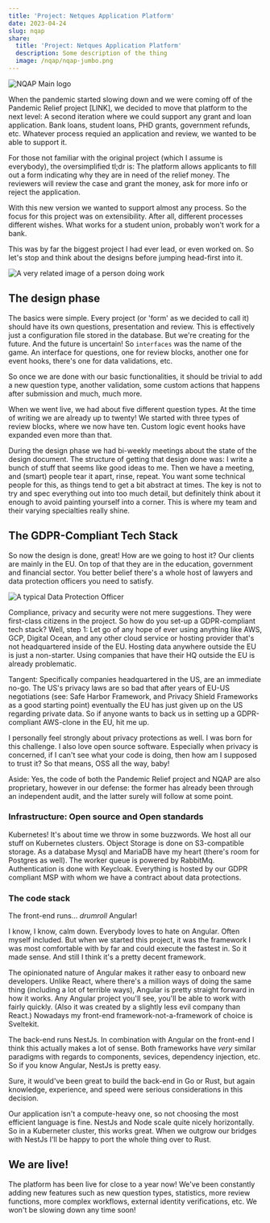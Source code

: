 ```yaml
---
title: 'Project: Netques Application Platform'
date: 2023-04-24
slug: nqap
share:
  title: 'Project: Netques Application Platform'
  description: Some description of the thing
  image: /nqap/nqap-jumbo.png
---
```


![NQAP Main logo](/nqap/nqap-jumbo.png)

When the pandemic started slowing down and we were coming off of the Pandemic Relief project [LINK], we decided to move that platform to the next level: A second iteration where we could support any grant and loan application. Bank loans, student loans, PHD grants, government refunds, etc. Whatever process requied an application and review, we wanted to be able to support it.

For those not familiar with the original project (which I assume is everybody), the oversimplified tl;dr is: The platform allows applicants to fill out a form indicating why they are in need of the relief money. The reviewers will review the case and grant the money, ask for more info or reject the application.

With this new version we wanted to support almost any process. So the focus for this project was on extensibility. After all, different processes different wishes. What works for a student union, probably won't work for a bank. 

This was by far the biggest project I had ever lead, or even worked on. So let's stop and think about the designs before jumping head-first into it.

![A very related image of a person doing work](/nqap/office-worker.png)

## The design phase

The basics were simple. Every project (or 'form' as we decided to call it) should have its own questions, presentation and review. This is effectively just a configuration file stored in the database. But we're creating for the future. And the future is uncertain! So `interfaces` was the name of the game. An interface for questions, one for review blocks, another one for event hooks, there's one for data validations, etc. 

So once we are done with our basic functionalities, it should be trivial to add a new question type, another validation, some custom actions that happens after submission and much, much more. 

When we went live, we had about five different question types. At the time of writing we are already up to twenty! We started with three types of review blocks, where we now have ten. Custom logic event hooks have expanded even more than that.

During the design phase we had bi-weekly meetings about the state of the design document. The structure of getting that design done was: I write a bunch of stuff that seems like good ideas to me. Then we have a meeting, and (smart) people tear it apart, rinse, repeat. You want some technical people for this, as things tend to get a bit abstract at times. The key is not to try and spec everything out into too much detail, but definitely think about it enough to avoid painting yourself into a corner. This is where my team and their varying specialties really shine. 

## The GDPR-Compliant Tech Stack

So now the design is done, great! How are we going to host it? Our clients are mainly in the EU. On top of that they are in the education, government and financial sector. You better belief there's a whole host of lawyers and data protection officers you need to satisfy. 

![A typical Data Protection Officer](/nqap/angry-german-dpo.png)

Compliance, privacy and security were not mere suggestions. They were first-class citizens in the project. So how do you set-up a GDPR-compliant tech stack? Well, step 1: Let go of any hope of ever using anything like AWS, GCP, Digital Ocean, and any other cloud service or hosting provider that's not headquartered inside of the EU. Hosting data anywhere outside the EU is just a non-starter. Using companies that have their HQ outside the EU is already problematic. 

Tangent: Specifically companies headquartered in the US, are an immediate no-go. The US's privacy laws are so bad that after years of EU-US negotiations (see: Safe Harbor Framework, and Privacy Shield Frameworks as a good starting point) eventually the EU has just given up on the US regarding private data. So if anyone wants to back us in setting up a GDPR-compliant AWS-clone in the EU, hit me up.

I personally feel strongly about privacy protections as well. I was born for this challenge. I also love open source software. Especially when privacy is concerned, if I can't see what your code is doing, then how am I supposed to trust it? So that means, OSS all the way, baby!

Aside: Yes, the code of both the Pandemic Relief project and NQAP are also proprietary, however in our defense: the former has already been through an independent audit, and the latter surely will follow at some point.

### Infrastructure: Open source and Open standards

Kubernetes! It's about time we throw in some buzzwords. We host all our stuff on Kubernetes clusters. Object Storage is done on S3-compatible storage. As a database Mysql and MariaDB have my heart (there's room for Postgres as well). The worker queue is powered by RabbitMq. Authentication is done with Keycloak. Everything is hosted by our GDPR compliant MSP with whom we have a contract about data protections.

### The code stack

The front-end runs... *drumroll* Angular! 

I know, I know, calm down. Everybody loves to hate on Angular. Often myself included. But when we started this project, it was the framework I was most comfortable with by far and could execute the fastest in. So it made sense. And still I think it's a pretty decent framework. 

The opinionated nature of Angular makes it rather easy to onboard new developers. Unlike React, where there's a million ways of doing the same thing (including a lot of terrible ways), Angular is pretty straight forward in how it works. Any Angular project you'll see, you'll be able to work with fairly quickly. (Also it was created by a slightly less evil company than React.) Nowadays my front-end framework-not-a-framework of choice is Sveltekit. 

The back-end runs NestJs. In combination with Angular on the front-end I think this actually makes a lot of sense. Both frameworks have _very_ similar paradigms with regards to components, sevices, dependency injection, etc. So if you know Angular, NestJs is pretty easy.

Sure, it would've been great to build the back-end in Go or Rust, but again knowledge, experience, and speed were serious considerations in this decision.

Our application isn't a compute-heavy one, so not choosing the most efficient language is fine. NestJs and Node scale quite nicely horizontally. So in a Kuberneter cluster, this works great. When we outgrow our bridges with NestJs I'll be happy to port the whole thing over to Rust.

## We are live!

The platform has been live for close to a year now! We've been constantly adding new features such as new question types, statistics, more review functions, more complex workflows, external identity verifications, etc. We won't be slowing down any time soon!

